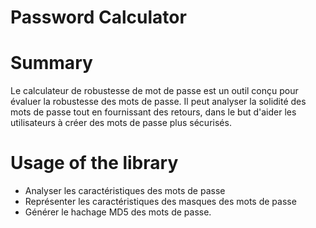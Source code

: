 # Password Calculator
# Summary
Le calculateur de robustesse de mot de passe est un outil conçu pour évaluer la robustesse des mots de passe. Il peut analyser la solidité des mots de passe tout en fournissant des retours, dans le but d'aider les utilisateurs à créer des mots de passe plus sécurisés.
# Usage of the library
- Analyser les caractéristiques des mots de passe
- Représenter les caractéristiques des masques des mots de passe
- Générer le hachage MD5 des mots de passe.





